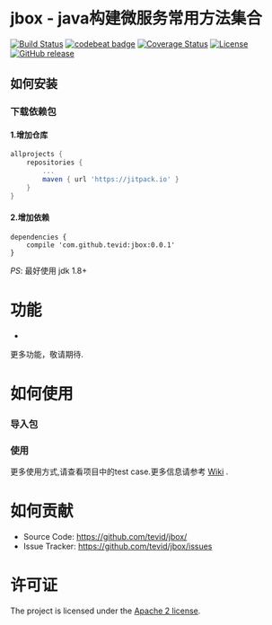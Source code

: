 # jbox - java构建微服务常用方法集合

[![Build Status](https://www.travis-ci.org/tevid/jbox.svg?branch=master)](https://www.travis-ci.org/tevid/jbox)
[![codebeat badge](https://codebeat.co/badges/304c9a4e-b815-495e-aebf-4a12d5e66c80)](https://codebeat.co/projects/github-com-tevid-jbox-master)
[![Coverage Status](https://coveralls.io/repos/github/tevid/jbox/badge.svg?branch=master)](https://coveralls.io/github/tevid/jbox?branch=master)
[![License](https://img.shields.io/badge/License-Apache%202.0-blue.svg)](https://opensource.org/licenses/Apache-2.0)
[![GitHub release](https://img.shields.io/github/release/tevid/jbox.svg)](https://github.com/tevid/jbox/releases)


如何安装
------------

### 下载依赖包

#### 1.增加仓库
``` gradle
allprojects {
	repositories {
		...
		maven { url 'https://jitpack.io' }
	}
}
```
#### 2.增加依赖
```gralde
dependencies {
    compile 'com.github.tevid:jbox:0.0.1'
}
```


*PS*: 最好使用 jdk 1.8+

# 功能
*

更多功能，敬请期待.

# 如何使用

### 导入包


### 使用


更多使用方式,请查看项目中的test case.更多信息请参考 [Wiki](https://github.com/tevid/jbox/wiki) .

# 如何贡献
  * Source Code: https://github.com/tevid/jbox/
  * Issue Tracker: https://github.com/tevid/jbox/issues

# 许可证
The project is licensed under the [Apache 2 license](https://github.com/tevid/jbox/blob/master/LICENSE).

